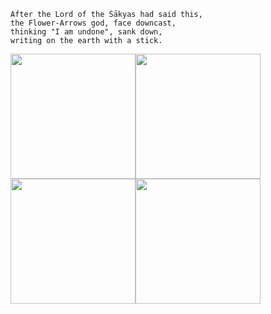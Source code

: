 ```
After the Lord of the Śākyas had said this,
the Flower-Arrows god, face downcast,
thinking "I am undone", sank down,
writing on the earth with a stick. 
```
<img src="https://www.asianstudies.org/wp-content/uploads/ag-obj-112686-001-pub-large-1024x746.jpg" width="200" height="200"><img src="https://www.asianstudies.org/wp-content/uploads/gold-buddhist-1024x599.png" width="200" height="200">
<img src="https://upload.wikimedia.org/wikipedia/commons/1/15/ShaveyZion1.jpg" width="200" height="200"><img src="https://upload.wikimedia.org/wikipedia/commons/4/47/Chromesun_4_uktenas_design.jpg" width="200" height="200">
